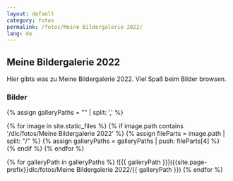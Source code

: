 ```yaml
---
layout: default
category: fotos
permalink: /fotos/Meine Bildergalerie 2022/
lang: de
---
```


## Meine Bildergalerie 2022

Hier gibts was zu Meine Bildergalerie 2022. Viel Spaß beim Bilder browsen.

### Bilder
{% assign galleryPaths = "" | split: ',' %}

{% for image in site.static_files %}
{% if image.path contains '/dlc/fotos/Meine Bildergalerie 2022' %}
        {% assign fileParts = image.path | split: "/" %}
        {% assign galleryPaths = galleryPaths | push: fileParts[4] %}
{% endif %}
{% endfor %}

{% for galleryPath in galleryPaths %}
![{{ galleryPath }}]({{site.page-prefix}}dlc/fotos/Meine Bildergalerie 2022/{{ galleryPath }})
{% endfor %}
